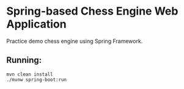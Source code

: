 # Spring-based Chess Engine Web Application
Practice demo chess engine using Spring Framework.

## Running:
```$xslt
mvn clean install
./mvnw spring-boot:run
```